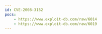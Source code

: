 ```yaml
---
id: CVE-2008-3152
pocs:
    - https://www.exploit-db.com/raw/6014
    - https://www.exploit-db.com/raw/6019
---
```


